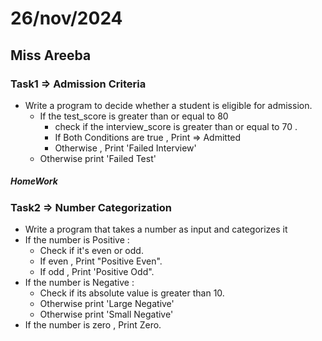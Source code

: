 # 26/nov/2024

## Miss Areeba

### Task1 => Admission Criteria
   - Write a program to decide whether a student is eligible for admission.
     - If the test_score is greater than or equal to 80
       - check if the interview_score is greater than or equal to 70 .
       - If Both Conditions are true , Print => Admitted
       - Otherwise , Print 'Failed Interview'
     - Otherwise print 'Failed Test'

 ##### HomeWork

### Task2 => Number Categorization

 - Write a program that takes a number as input and categorizes it
 - If the number is Positive :
   - Check if it's even or odd.
   - If even , Print "Positive Even".
   - If odd , Print 'Positive Odd".
 - If the number is Negative : 
    - Check if its absolute value is greater than 10.
    - Otherwise print 'Large Negative'
    - Otherwise print 'Small Negative'
 - If the number is zero , Print Zero.
